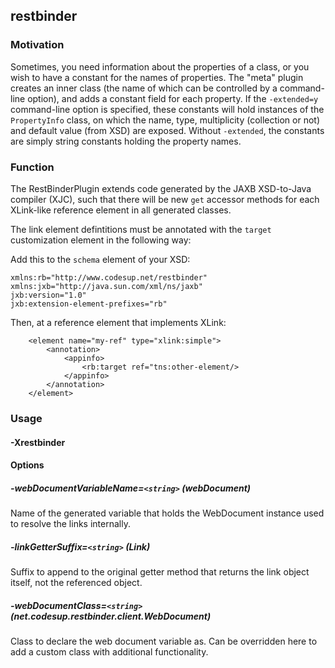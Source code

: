 ## restbinder
### Motivation
Sometimes, you need information about the properties of a class, or you wish to have a constant for the names of properties.
The "meta" plugin creates an inner class (the name of which can be controlled by a command-line option), and adds a constant
field for each property. If the `-extended=y` command-line option is specified, these constants will hold instances of the
`PropertyInfo` class, on which the name, type, multiplicity (collection or not) and default value (from XSD) are exposed.
Without `-extended`, the constants are simply string constants holding the property names.


### Function
The RestBinderPlugin extends code generated by the JAXB XSD-to-Java compiler (XJC), such that
there will be new `get` accessor methods for each XLink-like reference element in all generated
classes.

The link element defintitions must be annotated with the `target` customization element in the following way:

Add this to the `schema` element of your XSD:
```
xmlns:rb="http://www.codesup.net/restbinder"
xmlns:jxb="http://java.sun.com/xml/ns/jaxb"
jxb:version="1.0"
jxb:extension-element-prefixes="rb"
```


Then, at a reference element that implements XLink:
```
	<element name="my-ref" type="xlink:simple">
		<annotation>
			<appinfo>
				<rb:target ref="tns:other-element/>
			</appinfo>
		</annotation>
	</element>
```


### Usage
#### -Xrestbinder

#### Options

##### -webDocumentVariableName=`<string>` (__webDocument__)
Name of the generated variable that holds the WebDocument instance used to resolve the links internally.


##### -linkGetterSuffix=`<string>` (Link)
Suffix to append to the original getter method that returns the link object itself, not the referenced object.


##### -webDocumentClass=`<string>` (net.codesup.restbinder.client.WebDocument)
Class to declare the web document variable as. Can be overridden here to add a custom class with additional functionality.

